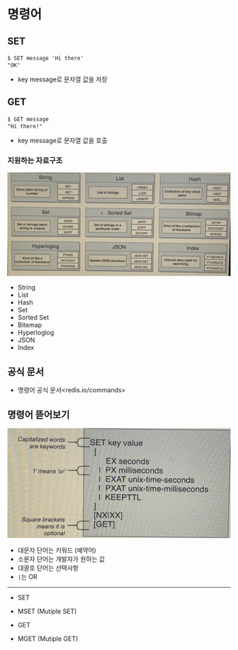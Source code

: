 # 명령어
## SET
```shell
$ SET message 'Hi there'
"OK"
```
- key message로 문자열 값을 저장

## GET
```shell
$ GET message
"Hi there!"
```
- key message로 문자열 값을 호출

### 지원하는 자료구조
![redis_datastructures](./img/redis_datastructures.jpeg)
- String
- List
- Hash
- Set
- Sorted Set
- Bitemap
- Hyperloglog
- JSON
- Index

## 공식 문서
- 명령어 공식 문서<redis.io/commands>

## 명령어 뜯어보기
![command_format](./img/command_format.jpeg)
- 대문자 단어는 키워드 (예약어)
- 소문자 단어는 개발자가 원하는 값
- 대괄호 단어는 선택사항
- `|`는 OR

---
- SET
- MSET (Mutiple SET)

- GET
- MGET (Mutiple GET)

